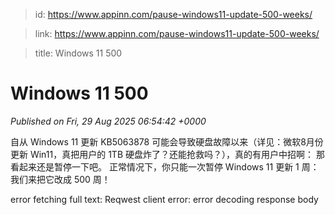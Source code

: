 > id: https://www.appinn.com/pause-windows11-update-500-weeks/

> link: https://www.appinn.com/pause-windows11-update-500-weeks/

> title: Windows 11 500

# Windows 11 500
_Published on Fri, 29 Aug 2025 06:54:42 +0000_

自从 Windows 11 更新 KB5063878 可能会导致硬盘故障以来（详见：微软8月份更新 Win11，真把用户的 1TB 硬盘炸了？还能抢救吗？），真的有用户中招啊： 那看起来还是暂停一下吧。 正常情况下，你只能一次暂停 Windows 11 更新 1 周： 我们来把它改成 500 周！  
  

error fetching full text: Reqwest client error: error decoding response body
